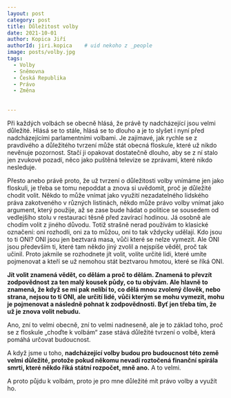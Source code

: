 ```yaml
---
layout: post
category: post
title: Důležitost volby   
date: 2021-10-01
author: Kopica Jiří
authorId: jiri.kopica    # uid nekoho z _people
image: posts/volby.jpg
tags:
  - Volby
  - Sněmovna
  - Česká Republika
  - Právo
  - Změna
  
  
---
```




Při každých volbách se obecně hlásá, že právě ty nadcházející jsou velmi důležité. Hlásá se to stále, hlásá se to dlouho a je to slyšet i nyní před nadcházejícími parlamentními volbami. 
Je zajímavé, jak rychle se z pravdivého a důležitého tvrzení může stát obecná floskule, které už nikdo nevěnuje pozornost. Stačí ji opakovat dostatečně dlouho, aby se z ní stalo jen zvukové pozadí, něco jako puštěná televize se zprávami, které nikdo nesleduje.

Přesto anebo právě proto, že už tvrzení o důležitosti volby vnímáme jen jako floskuli, je třeba se tomu nepoddat a znova si uvědomit, proč je důležité chodit volit. 
Někdo to může vnímat jako využití nezadatelného lidského práva zakotveného v různých listinách, někdo může právo volby vnímat jako argument, který použije, až se zase bude hádat o politice se sousedem od vedlejšího stolu v restauraci těsně před zavírací hodinou. 
Já osobně ale chodím volit z jiného důvodu. 
Totiž strašně nerad používám to klasické označení: oni rozhodli, oni za to můžou, oni to tak vždycky udělají. Kdo jsou to ti ONI? 
ONI jsou jen beztvará masa, vůči které se nelze vymezit. Ale ONI jsou především ti, které tam někdo jiný zvolil a nejspíše věděl, proč tak učinil. 
Proto jakmile se rozhodnete jít volit, volíte určité lidi, které umíte pojmenovat a kteří se už nemohou stát beztvarou hmotou, které se říká ONI. 

**Jít volit znamená vědět, co dělám a proč to dělám. Znamená to převzít zodpovědnost za ten malý kousek půdy, co tu obývám. Ale hlavně to znamená, že když se mi pak nelíbí to, co dělá mnou zvolený člověk, nebo strana, nejsou to ti ONI, ale určití lidé, vůči kterým se mohu vymezit, mohu je pojmenovat a následně pohnat k zodpovědnosti. Byť jen třeba tím, že už je znova volit nebudu.**

Ano, zní to velmi obecně, zní to velmi nadneseně, ale je to základ toho, proč se z floskule „choďte k volbám“ zase stává důležité tvrzení o volbě, která pomáhá určovat budoucnost. 

A když jsme u toho, **nadcházející volby budou pro budoucnost této země velmi důležité, protože pokud někomu nevadí roztočená finanční spirála smrti, které někdo říká státní rozpočet, mně ano.** A to velmi. 

A proto půjdu k volbám, proto je pro mne důležité mít právo volby a využít ho. 


